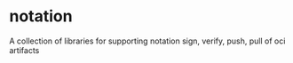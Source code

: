 # notation
A collection of libraries for supporting notation sign, verify, push, pull of oci artifacts
